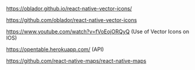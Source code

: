 https://oblador.github.io/react-native-vector-icons/

https://github.com/oblador/react-native-vector-icons

https://www.youtube.com/watch?v=fVoEojORQyQ (Use of Vector Icons on IOS)

https://opentable.herokuapp.com/ (API)

https://github.com/react-native-maps/react-native-maps
